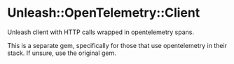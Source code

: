 # Unleash::OpenTelemetry::Client

Unleash client with HTTP calls wrapped in opentelemetry spans.

This is a separate gem, specifically for those that use opentelemetry in their stack.
If unsure, use the original gem.
